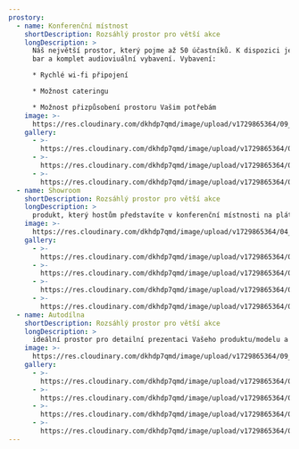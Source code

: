 ```yaml
---
prostory:
  - name: Konferenční místnost
    shortDescription: Rozsáhlý prostor pro větší akce
    longDescription: >
      Náš největší prostor, který pojme až 50 účastníků. K dispozici je stylový
      bar a komplet audioviuální vybavení. Vybavení:

      * Rychlé wi-fi připojení

      * Možnost cateringu

      * Možnost přizpůsobení prostoru Vašim potřebám
    image: >-
      https://res.cloudinary.com/dkhdp7qmd/image/upload/v1729865364/09_gzauxj.webp
    gallery:
      - >-
        https://res.cloudinary.com/dkhdp7qmd/image/upload/v1729865364/08_ebvm4p.webp
      - >-
        https://res.cloudinary.com/dkhdp7qmd/image/upload/v1729865364/010_cfsk0k.webp
      - >-
        https://res.cloudinary.com/dkhdp7qmd/image/upload/v1729865364/07_tqrxec.webp
  - name: Showroom
    shortDescription: Rozsáhlý prostor pro větší akce
    longDescription: >
      produkt, který hostům představíte v konferenční místnosti na plátně, můžete hned vzápětí prezentovat  ve stylovém prostředí našeho showroomu také v reálu
    image: >-
      https://res.cloudinary.com/dkhdp7qmd/image/upload/v1729865364/04_yftun9.webp
    gallery:
      - >-
        https://res.cloudinary.com/dkhdp7qmd/image/upload/v1729865364/04_yftun9.webp
      - >-
        https://res.cloudinary.com/dkhdp7qmd/image/upload/v1729865364/03_rtj8ky.webp
      - >-
        https://res.cloudinary.com/dkhdp7qmd/image/upload/v1729865364/01_bhqag1.webp
      - >-
        https://res.cloudinary.com/dkhdp7qmd/image/upload/v1729865364/02_ni6vws.webp
  - name: Autodílna
    shortDescription: Rozsáhlý prostor pro větší akce
    longDescription: >
      ideální prostor pro detailní prezentaci Vašeho produktu/modelu a technologických postupů. K dispoyici je i hydraulický zvedák.
    image: >-
      https://res.cloudinary.com/dkhdp7qmd/image/upload/v1729865364/09_gzauxj.webp
    gallery:
      - >-
        https://res.cloudinary.com/dkhdp7qmd/image/upload/v1729865364/09_gzauxj.webp
      - >-
        https://res.cloudinary.com/dkhdp7qmd/image/upload/v1729865364/08_ebvm4p.webp
      - >-
        https://res.cloudinary.com/dkhdp7qmd/image/upload/v1729865364/010_cfsk0k.webp
      - >-
        https://res.cloudinary.com/dkhdp7qmd/image/upload/v1729865364/07_tqrxec.webp
---
```


